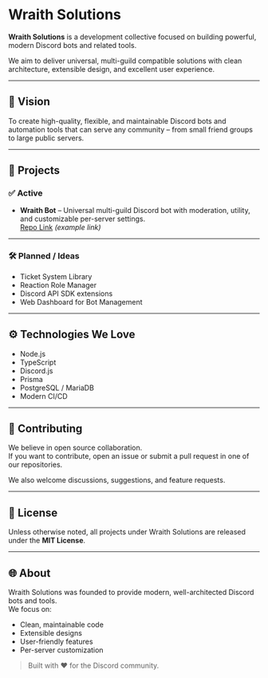 # Wraith Solutions

**Wraith Solutions** is a development collective focused on building powerful, modern Discord bots and related tools.  

We aim to deliver universal, multi-guild compatible solutions with clean architecture, extensible design, and excellent user experience.

---

## 🎯 Vision

To create high-quality, flexible, and maintainable Discord bots and automation tools that can serve any community – from small friend groups to large public servers.

---

## 💼 Projects

### ✅ Active
- **Wraith Bot** – Universal multi-guild Discord bot with moderation, utility, and customizable per-server settings.  
  [Repo Link](./wraith-bot) *(example link)*

---

### 🛠️ Planned / Ideas
- Ticket System Library
- Reaction Role Manager
- Discord API SDK extensions
- Web Dashboard for Bot Management

---

## ⚙️ Technologies We Love
- Node.js
- TypeScript
- Discord.js
- Prisma
- PostgreSQL / MariaDB
- Modern CI/CD

---

## 🤝 Contributing

We believe in open source collaboration.  
If you want to contribute, open an issue or submit a pull request in one of our repositories.  

We also welcome discussions, suggestions, and feature requests.

---

## 📜 License

Unless otherwise noted, all projects under Wraith Solutions are released under the **MIT License**.

---

## 🌐 About

Wraith Solutions was founded to provide modern, well-architected Discord bots and tools.  
We focus on:
- Clean, maintainable code
- Extensible designs
- User-friendly features
- Per-server customization

> Built with ❤️ for the Discord community.
